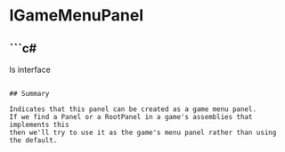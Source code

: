 # IGameMenuPanel

## ```c#
Is interface
```

## Summary

Indicates that this panel can be created as a game menu panel.
If we find a Panel or a RootPanel in a game's assemblies that implements this
then we'll try to use it as the game's menu panel rather than using the default.
